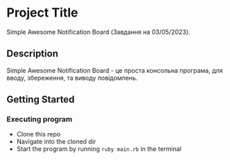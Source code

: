 # Project Title

Simple Awesome Notification Board (Завдання на 03/05/2023).

## Description

Simple Awesome Notification Board - це проста консольна програма, для вводу, збереження, та
виводу повідомлень.

## Getting Started

### Executing program

* Clone this repo
* Navigate into the cloned dir
* Start the program by running `ruby main.rb` in the terminal
